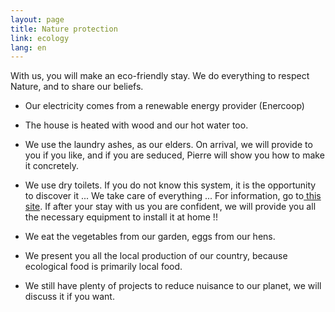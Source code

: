 ```yaml
---
layout: page
title: Nature protection
link: ecology
lang: en
---
```



With us, you will make an eco-friendly stay. We do everything to respect Nature, and to share our beliefs.


- Our electricity comes from a renewable energy provider (Enercoop)


- The house is heated with wood and our hot water too.


- We use the laundry ashes, as our elders. On arrival, we will provide to you if you like, and if you are seduced, Pierre will show you how to make it concretely.


- We use dry toilets. If you do not know this system, it is the opportunity to discover it ... We take care of everything ... For information, go to<a href="http://www.eautarcie.org/05a.html" target="_blank"> this site</a>. If after your stay with us you are confident, we will provide you all the necessary equipment to install it at home !!


- We eat the vegetables from our garden, eggs from our hens.


- We present you all the local production of our country, because ecological food is primarily local food.


- We still have plenty of projects to reduce nuisance to our planet, we will discuss it if you want.



